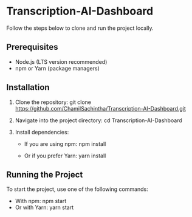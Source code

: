 # Transcription-AI-Dashboard

Follow the steps below to clone and run the project locally.


## Prerequisites

- Node.js (LTS version recommended)
- npm or Yarn (package managers)


## Installation

1. Clone the repository:
    git clone https://github.com/ChamilSachintha/Transcription-AI-Dashboard.git

2. Navigate into the project directory:
    cd Transcription-AI-Dashboard

3. Install dependencies:
    - If you are using npm:
        npm install

    - Or if you prefer Yarn:
        yarn install


## Running the Project

To start the project, use one of the following commands:

- With npm: npm start
- Or with Yarn: yarn start





